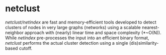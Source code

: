 netclust
========

*netclust/netindex* are fast and memory-efficient tools developed to detect clusters of nodes in very large graphs (networks) using a scalable nearest-neighbor approach with (nearly) linear time and space complexity (*~O(N)). While *netindex* pre-processes the input into an efficient binary format, *netclust* performs the actual cluster detection using a single (dis)similarity-based cutoff.
